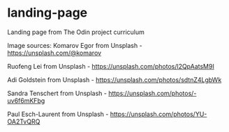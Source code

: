 # landing-page
Landing page from The Odin project curriculum 


Image sources:
Komarov Egor from Unsplash - https://unsplash.com/@komarov


Ruofeng Lei from Unsplash - https://unsplash.com/photos/l2QpAatsM9I

Adi Goldstein from Unsplash - https://unsplash.com/photos/sdtnZ4LgbWk

Sandra Tenschert from Unsplash - https://unsplash.com/photos/-uv6f6mKFbg

Paul Esch-Laurent from Unsplash - https://unsplash.com/photos/YU-OA2TvQRQ